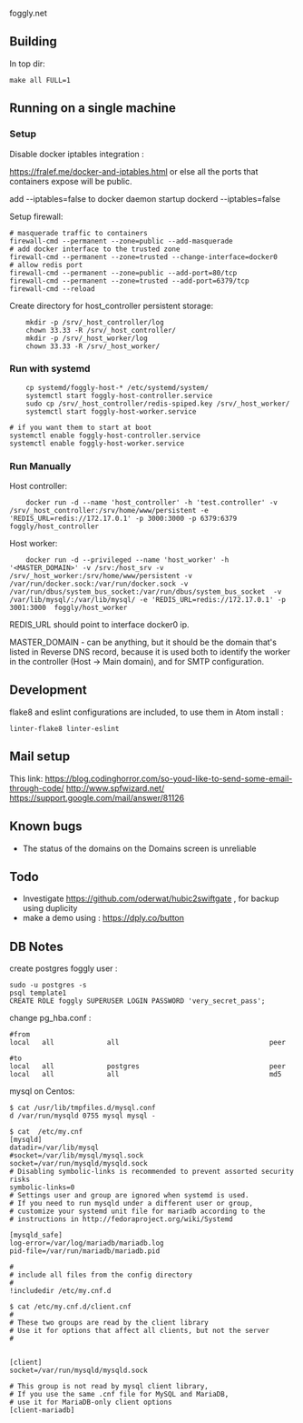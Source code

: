 foggly.net

## Building

In top dir:

    make all FULL=1

## Running on a single machine

### Setup

Disable docker iptables integration :

https://fralef.me/docker-and-iptables.html
or else all the ports that containers expose will be public.

add --iptables=false to docker daemon startup
dockerd --iptables=false

Setup firewall:

    # masquerade traffic to containers
    firewall-cmd --permanent --zone=public --add-masquerade
    # add docker interface to the trusted zone
    firewall-cmd --permanent --zone=trusted --change-interface=docker0
    # allow redis port
    firewall-cmd --permanent --zone=public --add-port=80/tcp
    firewall-cmd --permanent --zone=trusted --add-port=6379/tcp
    firewall-cmd --reload

Create directory for host_controller persistent storage:

```
    mkdir -p /srv/_host_controller/log
    chown 33.33 -R /srv/_host_controller/
    mkdir -p /srv/_host_worker/log
    chown 33.33 -R /srv/_host_worker/
```

### Run with systemd

```
    cp systemd/foggly-host-* /etc/systemd/system/
    systemctl start foggly-host-controller.service
    sudo cp /srv/_host_controller/redis-spiped.key /srv/_host_worker/
    systemctl start foggly-host-worker.service
```

    # if you want them to start at boot
    systemctl enable foggly-host-controller.service
    systemctl enable foggly-host-worker.service

### Run Manually

Host controller:

```
    docker run -d --name 'host_controller' -h 'test.controller' -v /srv/_host_controller:/srv/home/www/persistent -e 'REDIS_URL=redis://172.17.0.1' -p 3000:3000 -p 6379:6379  foggly/host_controller
```

Host worker:

```
    docker run -d --privileged --name 'host_worker' -h '<MASTER_DOMAIN>' -v /srv:/host_srv -v /srv/_host_worker:/srv/home/www/persistent -v /var/run/docker.sock:/var/run/docker.sock -v /var/run/dbus/system_bus_socket:/var/run/dbus/system_bus_socket  -v /var/lib/mysql/:/var/lib/mysql/ -e 'REDIS_URL=redis://172.17.0.1' -p 3001:3000  foggly/host_worker
```

REDIS_URL should point to interface docker0 ip.

MASTER_DOMAIN - can be anything, but it should be the domain that's listed in Reverse DNS record, because it is used both to identify the worker in the controller (Host -> Main domain), and for SMTP configuration.

## Development
flake8 and eslint configurations are included, to use them in Atom install :

    linter-flake8 linter-eslint

## Mail setup

This link: https://blog.codinghorror.com/so-youd-like-to-send-some-email-through-code/
http://www.spfwizard.net/
https://support.google.com/mail/answer/81126

## Known bugs

-  The status of the domains on the Domains screen is unreliable

## Todo

- Investigate https://github.com/oderwat/hubic2swiftgate , for backup using duplicity
- make a demo using : https://dply.co/button

## DB Notes

create postgres foggly user :

```
sudo -u postgres -s
psql template1
CREATE ROLE foggly SUPERUSER LOGIN PASSWORD 'very_secret_pass';
```

change pg_hba.conf :
```
#from
local   all             all                                     peer

#to
local   all             postgres                                peer
local   all             all                                     md5
```

mysql on Centos:

```
$ cat /usr/lib/tmpfiles.d/mysql.conf
d /var/run/mysqld 0755 mysql mysql -

$ cat  /etc/my.cnf
[mysqld]
datadir=/var/lib/mysql
#socket=/var/lib/mysql/mysql.sock
socket=/var/run/mysqld/mysqld.sock
# Disabling symbolic-links is recommended to prevent assorted security risks
symbolic-links=0
# Settings user and group are ignored when systemd is used.
# If you need to run mysqld under a different user or group,
# customize your systemd unit file for mariadb according to the
# instructions in http://fedoraproject.org/wiki/Systemd

[mysqld_safe]
log-error=/var/log/mariadb/mariadb.log
pid-file=/var/run/mariadb/mariadb.pid

#
# include all files from the config directory
#
!includedir /etc/my.cnf.d

$ cat /etc/my.cnf.d/client.cnf
#
# These two groups are read by the client library
# Use it for options that affect all clients, but not the server
#


[client]
socket=/var/run/mysqld/mysqld.sock

# This group is not read by mysql client library,
# If you use the same .cnf file for MySQL and MariaDB,
# use it for MariaDB-only client options
[client-mariadb]
```
